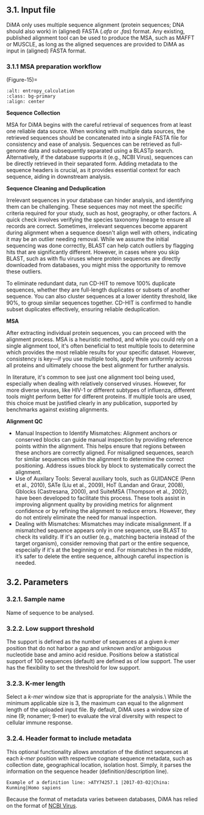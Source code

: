 ## 3.1. Input file
DiMA only uses multiple sequence alignment (protein sequences; DNA should also work) in (aligned) FASTA (*.afa* or *.fas*) format. Any existing, published alignment tool can be used to produce the MSA, such as MAFFT or MUSCLE, as long as the aligned sequences are provided to DiMA as input in (aligned) FASTA format.  

### 3.1.1 MSA preparation workflow
(Figure-15)=
```{image} images/MSA_workflow.png
:alt: entropy_calculation
:class: bg-primary
:align: center
```
**Sequence Collection**

MSA for DiMA begins with the careful retrieval of sequences from at least one reliable data source. When working with multiple data sources, the retrieved sequences should be concatenated into a single FASTA file for consistency and ease of analysis. Sequences can be retrieved as full-genome data and subsequently separated using a BLASTp search. Alternatively, if the database supports it (e.g., NCBI Virus), sequences can be directly retrieved in their separated form. Adding metadata to the sequence headers is crucial, as it provides essential context for each sequence, aiding in downstream analysis.

**Sequence Cleaning and Deduplication**

Irrelevant sequences in your database can hinder analysis, and identifying them can be challenging. These sequences may not meet the specific criteria required for your study, such as host, geography, or other factors. A quick check involves verifying the species taxonomy lineage to ensure all records are correct. Sometimes, irrelevant sequences become apparent during alignment when a sequence doesn't align well with others, indicating it may be an outlier needing removal. While we assume the initial sequencing was done correctly, BLAST can help catch outliers by flagging hits that are significantly different. However, in cases where you skip BLAST, such as with flu viruses where protein sequences are directly downloaded from databases, you might miss the opportunity to remove these outliers.

To eliminate redundant data, run CD-HIT to remove 100% duplicate sequences, whether they are full-length duplicates or subsets of another sequence. You can also cluster sequences at a lower identity threshold, like 90%, to group similar sequences together. CD-HIT is confirmed to handle subset duplicates effectively, ensuring reliable deduplication.

**MSA**

After extracting individual protein sequences, you can proceed with the alignment process. MSA is a heuristic method, and while you could rely on a single alignment tool, it's often beneficial to test multiple tools to determine which provides the most reliable results for your specific dataset. However, consistency is key—if you use multiple tools, apply them uniformly across all proteins and ultimately choose the best alignment for further analysis.

In literature, it's common to see just one alignment tool being used, especially when dealing with relatively conserved viruses. However, for more diverse viruses, like HIV-1 or different subtypes of influenza, different tools might perform better for different proteins. If multiple tools are used, this choice must be justified clearly in any publication, supported by benchmarks against existing alignments.

**Alignment QC**
- Manual Inspection to Identify Mismatches: Alignment anchors or conserved blocks can guide manual inspection by providing reference points within the alignment. This helps ensure that regions between these anchors are correctly aligned. For misaligned sequences, search for similar sequences within the alignment to determine the correct positioning. Address issues block by block to systematically correct the alignment.
- Use of Auxilary Tools: Several auxiliary tools, such as GUIDANCE (Penn et al., 2010), SATe (Liu et al., 2009), HoT (Landan and Graur, 2008), Gblocks (Castresana, 2000), and SuiteMSA (Thompson et al., 2002), have been developed to facilitate this process. These tools assist in improving alignment quality by providing metrics for alignment confidence or by refining the alignment to reduce errors. However, they do not entirely eliminate the need for manual inspection.
- Dealing with Mismatches: Mismatches may indicate misalignment. If a mismatched sequence appears only in one sequence, use BLAST to check its validity. If it's an outlier (e.g., matching bacteria instead of the target organism), consider removing that part or the entire sequence, especially if it's at the beginning or end. For mismatches in the middle, it’s safer to delete the entire sequence, although careful inspection is needed.

## 3.2. Parameters
 ### 3.2.1. Sample name
  Name of sequence to be analysed. 
 ### 3.2.2. Low support threshold
  The support is defined as the number of sequences at a given *k-mer* position that do not harbor a gap and unknown and/or ambiguous nucleotide base and amino acid residue. Positions below a statistical support of 100 sequences (default) are defined as of low support. The user has the flexibility to set the threshold for low support.
 ### 3.2.3. K-mer length
  Select a *k-mer* window size that is appropriate for the analysis.\ 
While the minimum applicable size is 3, the maximum can equal to the alignment length of the uploaded input file. By default, DiMA uses a window size of nine (9; nonamer; 9-mer) to evaluate the viral diversity with respect to cellular immune response.
 ### 3.2.4. Header format to include metadata
  This optional functionality allows annotation of the distinct sequences at each *k-mer* position  with respective cognate sequence metadata, such as collection date, geographical location, isolation host. Simply, it parses the information on the sequence header (definition/description line). 


```{note}
Example of a definition line: >ATY74257.1 |2017-03-02|China: Kunming|Homo sapiens
```

Because the format of metadata varies between databases, DiMA has relied on the format of [NCBI Virus](https://www.ncbi.nlm.nih.gov/labs/virus/vssi/#/). 
